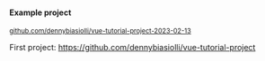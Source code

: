 #### Example project

<small>

[github.com/dennybiasiolli/vue-tutorial-project-2023-02-13](https://github.com/dennybiasiolli/vue-tutorial-project-2023-02-13)

</small>


<aside class="notes">

First project: https://github.com/dennybiasiolli/vue-tutorial-project

</aside>
